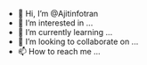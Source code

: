 - 👋 Hi, I’m @Ajitinfotran
- 👀 I’m interested in ...
- 🌱 I’m currently learning ...
- 💞️ I’m looking to collaborate on ...
- 📫 How to reach me ...

<!---
Ajitinfotran/Ajitinfotran is a ✨ special ✨ repository because its `README.md` (this file) appears on your GitHub profile.
You can click the Preview link to take a look at your changes.
A job is a job , whatever you are a ceo or a cleaner. You have no right to mock someone just because you are earning more money then the other person. We are all trying to food on our table.
